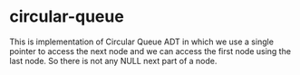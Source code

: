 # circular-queue
This is implementation of Circular Queue ADT in which we use a single pointer to access the next node and we can access the first node using the last node. So there is not any NULL next part of a node.
